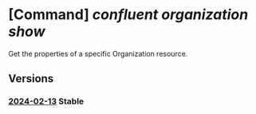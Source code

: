 # [Command] _confluent organization show_

Get the properties of a specific Organization resource.

## Versions

### [2024-02-13](/Resources/mgmt-plane/L3N1YnNjcmlwdGlvbnMve30vcmVzb3VyY2Vncm91cHMve30vcHJvdmlkZXJzL21pY3Jvc29mdC5jb25mbHVlbnQvb3JnYW5pemF0aW9ucy97fQ==/2024-02-13.xml) **Stable**

<!-- mgmt-plane /subscriptions/{}/resourcegroups/{}/providers/microsoft.confluent/organizations/{} 2024-02-13 -->
